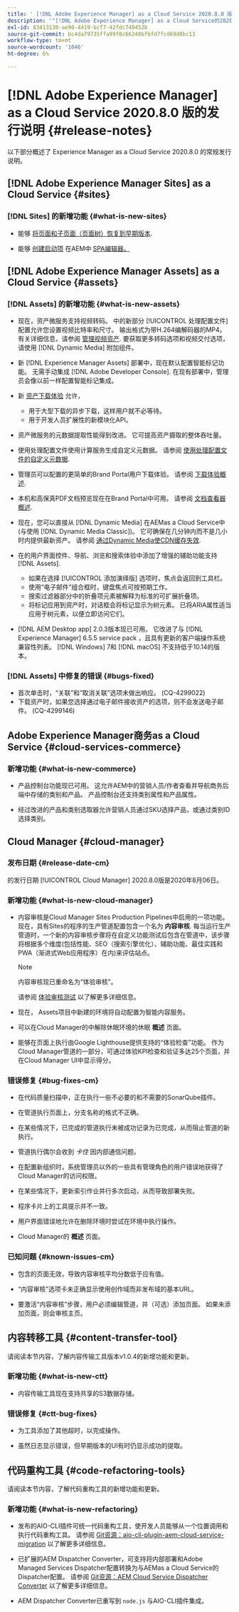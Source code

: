 ```yaml
---
title: ' [!DNL Adobe Experience Manager] as a Cloud Service 2020.8.0 版的发行说明。'
description: '"[!DNL Adobe Experience Manager] as a Cloud Service的2020.8.0发行说明。”'
exl-id: 83413130-ae90-4419-bcf7-42fdc740452b
source-git-commit: bc4da79735ffa99f8c66240bfbfd7fcd69d8bc13
workflow-type: tm+mt
source-wordcount: '1046'
ht-degree: 6%

---
```


# [!DNL Adobe Experience Manager] as a Cloud Service 2020.8.0 版的发行说明  {#release-notes}

以下部分概述了 Experience Manager as a Cloud Service 2020.8.0 的常规发行说明。


## [!DNL Adobe Experience Manager Sites] as a Cloud Service {#sites}

### [!DNL Sites] 的新增功能 {#what-is-new-sites}

* 能够 [将页面和子页面（页面树）恢复到早期版本](/help/sites-cloud/authoring/features/page-versions.md#reinstating-versions).

* 能够 [创建启动项](/help/sites-cloud/authoring/launches/overview.md) 在AEM中 [SPA编辑器。](/help/implementing/developing/hybrid/introduction.md)


## [!DNL Adobe Experience Manager Assets] as a Cloud Service {#assets}

### [!DNL Assets] 的新增功能 {#what-is-new-assets}

* 现在，资产微服务支持视频转码。 中的新部分 [!UICONTROL 处理配置文件] 配置允许您设置视频比特率和尺寸。 输出格式为带H.264编解码器的MP4。 有关详细信息，请参阅 [管理视频资产](/help/assets/manage-video-assets.md#transcode-video). 要获取更多转码选项和视频交付选项，请使用 [!DNL Dynamic Media] 附加组件。

* 新 [!DNL Experience Manager Assets] 部署中，现在默认配置智能标记功能。 无需手动集成 [!DNL Adobe Developer Console]. 在现有部署中，管理员会像以前一样配置智能标记集成。

* 新 [资产下载体验](/help/assets/download-assets-from-aem.md) 允许，

   * 用于大型下载的异步下载，这样用户就不必等待。
   * 用于开发人员扩展性的新模块化API。

* 资产微服务的元数据提取性能得到改进。 它可提高资产摄取的整体吞吐量。

* 使用处理配置文件使用计算服务生成自定义元数据。 请参阅 [使用处理配置文件的自定义元数据](/help/assets/manage-metadata.md#metadata-compute-service).

* 管理员可以配置的更简单的Brand Portal用户下载体验。 请参阅 [下载体验概述](https://experienceleague.adobe.com/docs/experience-manager-brand-portal/using/introduction/whats-new.html#download-configurations).

* 本机和高保真PDF文档预览现在在Brand Portal中可用。 请参阅 [文档查看器概述](https://experienceleague.adobe.com/docs/experience-manager-brand-portal/using/introduction/whats-new.html#doc-viewer).

* 现在，您可以直接从 [!DNL Dynamic Media] 在AEMas a Cloud Service中(与使用 [!DNL Dynamic Media Classic])。 它可确保在几分钟内而不是几小时内提供最新资产。 请参阅 [通过Dynamic Media使CDN缓存失效](/help/assets/dynamic-media/invalidate-cdn-cache-dynamic-media.md).

* 在的用户界面控件、导航、浏览和搜索体验中添加了增强的辅助功能支持 [!DNL Assets].

   * 如果在选择 [!UICONTROL 添加演绎版] 选项时，焦点会返回到工具栏。 <!-- via CQ-4293594-->
   * 使用“电子邮件”组合框时，键盘焦点可按预期工作。 <!-- via CQ-4286215 -->
   * 搜索过滤器部分中的折叠项元素被解释为标准的可扩展折叠项。 <!-- via CQ-4273103 -->
   * 将标记应用到资产时，对话框会将标记显示为树元素。 已将ARIA属性适当应用于树元素，以便立即访问它们。 <!-- via CQ-4272964 -->

* [!DNL AEM Desktop app] 2.0.3版本现已可用。 它改进了与 [!DNL Experience Manager] 6.5.5 service pack ，且具有更新的客户端操作系统兼容性列表。 [!DNL Windows] 7和 [!DNL macOS] 不支持低于10.14的版本。

### [!DNL Assets] 中修复的错误 {#bugs-fixed}

* 首次单击时，“关联”和“取消关联”选项未做出响应。 (CQ-4299022)
* 下载资产时，如果您选择通过电子邮件接收资产的选项，则不会发送电子邮件。 (CQ-4299146)

## Adobe Experience Manager商务as a Cloud Service {#cloud-services-commerce}

### 新增功能 {#what-is-new-commerce}

* 产品控制台功能现已可用。 这允许AEM中的营销人员/作者查看并导航商务后端中存储的类别和产品。 产品控制台还支持类别属性和产品属性。

* 经过改进的产品和类别选取器允许营销人员通过SKU选择产品，或通过类别ID选择类别。

## Cloud Manager {#cloud-manager}

### 发布日期 {#release-date-cm}

的发行日期 [!UICONTROL Cloud Manager] 2020.8.0版是2020年8月06日。

### 新增功能 {#what-is-new-cloud-manager}

* 内容审核是Cloud Manager Sites Production Pipelines中启用的一项功能。 现在，具有Sites的程序的生产管道配置包含一个名为 **内容审核**. 每当运行生产管道时，一个新的内容审核步骤将在自定义功能测试后包含在管道中，该步骤将根据多个维度(包括性能、SEO（搜索引擎优化）、辅助功能、最佳实践和PWA（渐进式Web应用程序）在内)来评估站点。


   >[!NOTE]
   >内容审核现已重命名为“体验审核”。

   请参阅 [体验审核测试](/help/implementing/cloud-manager/experience-audit-testing.md) 以了解更多详细信息。

* 现在， Assets项目中新建的环境将自动配置为智能内容服务。

* 可以在Cloud Manager的中解除休眠环境的休眠 **概述** 页面。

* 能够在页面上执行由Google Lighthouse提供支持的“体验检查”功能。 作为Cloud Manager管道的一部分，可通过体验KPI检查和验证多达25个页面，并在Cloud Manager UI中显示得分。

### 错误修复 {#bug-fixes-cm}

* 在代码质量扫描中，正在执行一些不必要的和不需要的SonarQube插件。

* 在管道执行页面上，分支名称的格式不正确。

* 在某些情况下，已完成的管道执行未被成功记录为已完成，从而阻止管道的新执行。

* 管道执行偶尔会收到 *卡住* 因内部通信问题。

* 在配置新组织时，系统管理员以外的一些具有管理角色的用户错误地获得了Cloud Manager的访问权限。

* 在某些情况下，更新索引作业并行多次启动，从而导致部署失败。

* 程序卡片上的工具提示并不一致。

* 用户界面错误地允许在删除环境时尝试在环境中执行操作。

* Cloud Manager的 **概述** 页面。

### 已知问题 {#known-issues-cm}

* 包含的页面无效，导致内容审核平均分数低于应有值。

* “内容审核”选项卡未正确显示使用创作域而非发布域的基本URL。

* 要激活“内容审核”步骤，用户必须编辑管道，并（可选）添加页面。 如果未添加页面，则会审核主页。

## 内容转移工具 {#content-transfer-tool}

请阅读本节内容，了解内容传输工具版本v1.0.4的新增功能和更新。

### 新增功能 {#what-is-new-ctt}

* 内容传输工具现在支持共享的S3数据存储。

### 错误修复 {#ctt-bug-fixes}

* 为工具添加了其他超时，以完成操作。

* 虽然日志显示错误，但早期版本的UI有时仍显示成功的提取。

## 代码重构工具 {#code-refactoring-tools}

请阅读本节内容，了解代码重构工具的新增功能和更新。

### 新增功能 {#what-is-new-refactoring}

* 发布的AIO-CLI插件可统一代码重构工具，使开发人员能够从一个位置调用和执行代码重构工具。 请参阅 [Git资源：aio-cli-plugin-aem-cloud-service-migration](https://github.com/adobe/aio-cli-plugin-aem-cloud-service-migration) 以了解更多详细信息。

* 已扩展的AEM Dispatcher Converter，可支持将内部部署和Adobe Managed Services Dispatcher配置转换为与AEMas a Cloud Service的Dispatcher配置。 请参阅 [Git资源：AEM Cloud Service Dispatcher Converter](https://github.com/adobe/aem-cloud-service-source-migration/tree/master/packages/dispatcher-converter) 以了解更多详细信息。

* AEM Dispatcher Converter已重写到 ` node.js ` 与AIO-CLI插件集成。
